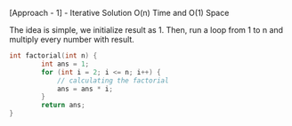 <p>[Approach - 1] - Iterative Solution O(n) Time and O(1) Space

The idea is simple, we initialize result as 1. Then, run a loop from 1 to n and multiply every number with result.</p>

```cpp
int factorial(int n) {
        int ans = 1;
        for (int i = 2; i <= n; i++) {
            // calculating the factorial
            ans = ans * i;
        }
        return ans;
}
